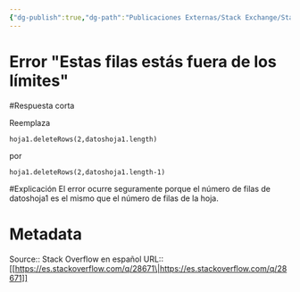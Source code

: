```yaml
---
{"dg-publish":true,"dg-path":"Publicaciones Externas/Stack Exchange/Stack Overflow en español/es.stackoverflow.com-28671.md","permalink":"/publicaciones-externas/stack-exchange/stack-overflow-en-espanol/es-stackoverflow-com-28671/","title":"Error \"Estas filas estás fuera de los límites\"","hide":true,"noteIcon":"\"0\"","created":"2024-04-03T12:49:10.626-06:00","updated":"2024-04-05T16:43:48.671-06:00"}
---
```


# Error "Estas filas estás fuera de los límites"

#Respuesta corta

Reemplaza  

    hoja1.deleteRows(2,datoshoja1.length)
por  

    hoja1.deleteRows(2,datoshoja1.length-1)

#Explicación
El error ocurre seguramente porque el número de filas de datoshoja1 es el mismo que el número de filas de la hoja.

# Metadata
Source:: Stack Overflow en español
URL:: [[https://es.stackoverflow.com/q/28671\|https://es.stackoverflow.com/q/28671]]

